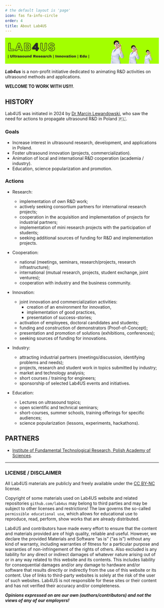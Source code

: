 ```yaml
---
# the default layout is 'page'
icon: fas fa-info-circle
order: 4
title: About Lab4US
---
```


[![Lab4US](/assets/banners/Lab4US-banner-EN.webp "Lab4US banner")](https://lab4us.eu)

***Lab4us*** is a non-profit initiative dedicated to animating R&D activities on ultrasound methods and applications.

**WELCOME TO WORK WITH US!!!**.

## HISTORY
Lab4US was initiated in 2024 by [Dr Marcin Lewandowski](https://www.linkedin.com/in/mlewlabs/), who saw the need for actions to propagate ultrasound R&D in Poland :poland:.

### Goals
* Increase interest in ultrasound research, development, and applications in Poland.
* Foster ultrasound innovation (projects, commercialization).
* Animation of local and international R&D cooperation (academia / industry).
* Education, science popularization and promotion.

### Actions
* Research:
    * implementation of own R&D work;
    * actively seeking consortium partners for international research projects;
    * cooperation in the acquisition and implementation of projects for industrial partners;
    * implementation of mini research projects with the participation of students;
    * seeking additional sources of funding for R&D and implementation projects.
* Cooperation:
    * national (meetings, seminars, research/projects, research infrastructure);
    * international (mutual research, projects, student exchange, joint ventures);
    * cooperation with industry and the business community.

* Innovation:
    * joint innovation and commercialization activities:
        * creation of an environment for innovation,
        * implementation of good practices,
        * presentation of success-stories;
    * activation of employees, doctoral candidates and students;
    * funding and construction of demonstrators (Proof-of-Concept);
    * presentation and promotion of solutions (exhibitions, conferences);
    * seeking sources of funding for innovations.
* Industry:
    * attracting industrial partners (meetings/discussion, identifying problems and needs);
    * projects, research and student work in topics submitted by industry;
    * market and technology analysis;
    * short courses / training for engineers;
    * sponsorship of selected Lab4US events and initiatives.
* Education:
    * Lectures on ultrasound topics;
    * open scientific and technical seminars;
    * short-courses, summer schools, training offerings for specific audiences;
    * science popularization (lessons, experiments, hackathons).

## PARTNERS
* [Institute of Fundamental Technological Research, Polish Academy of Sciences](https://www.ippt.pan.pl/en/).

---

### LICENSE / DISCLAIMER 
All Lab4US materials are publicly and freely available under the [CC BY-NC](https://creativecommons.org/licenses/by-nc/4.0/) license.

Copyright of some materials used on Lab4US website and related repositories `github.com/lab4us` may belong to third parties and may be subject to other licenses and restrictions! 
The law governs the so-called `permissible educational use`, which allows for educational use to reproduce, read, perform, show works that are already distributed.

Lab4US and contributors have made every effort to ensure that the content and materials provided are of high quality, reliable and useful. 
However, we declare the provided Materials and Software “as is” (“as is”) without any kind of warranty, including warranties of fitness for a particular purpose and warranties of non-infringement of the rights of others.
Also excluded is any liability for any direct or indirect damages of whatever nature arising out of or in any way related to this website and its contents. This includes liability for consequential damages and/or any damage to hardware and/or software that results directly or indirectly from the use of this website or its content. Use of links to third-party websites is solely at the risk of the user of such websites. Lab4US is not responsible for these sites or their content and has not verified their accuracy and/or completeness.

***Opinions expressed on are our own (authors/contributors) and not the views of any of our employers!***
